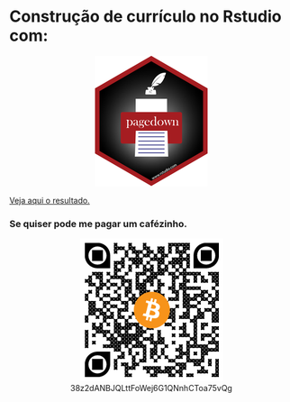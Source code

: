 # Construção de currículo no Rstudio com: 
<div align="center">

![](/img/pgd.png)

</div>

[Veja aqui o resultado.](https://github.com/Lucas-Ed/cv.github.io/blob/master/Lucas%20Eduardo%20Rosolem.pdf)

### Se quiser pode me pagar um cafézinho.

<div align="center">

![38z2dANBJQLttFoWej6G1QNnhCToa75vQg](/img/donate.png)\
38z2dANBJQLttFoWej6G1QNnhCToa75vQg

<!--Ou vc pode contribuir tbm via a Lightining network do BTC com apenas 500 sats
<div align="center">

![](/img/ln-donate.png)


</div>-->
